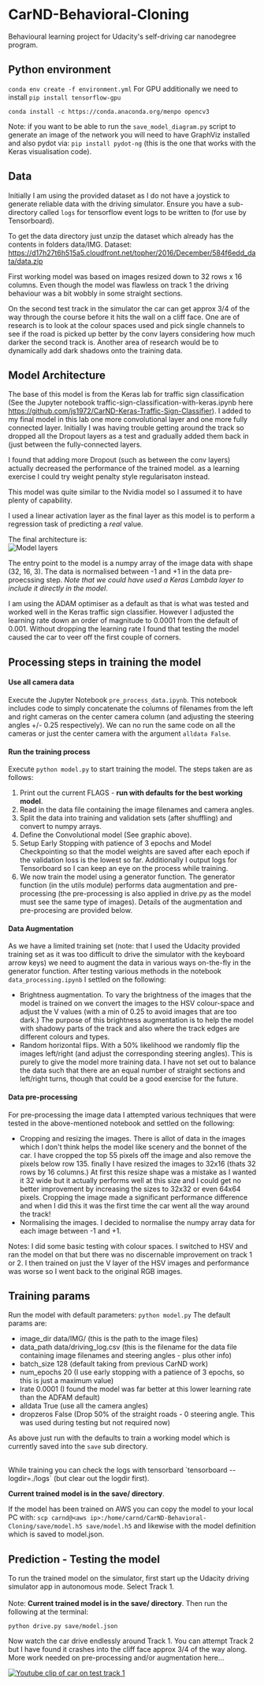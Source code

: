 # CarND-Behavioral-Cloning
Behavioural learning project for Udacity's self-driving car nanodegree program.

## Python environment
`conda env create -f environment.yml`
For GPU additionally we need to install `pip install tensorflow-gpu`

`conda install -c https://conda.anaconda.org/menpo opencv3`

Note: if you want to be able to run the `save_model_diagram.py` script to generate an image of the network you will need to have GraphViz installed and also pydot via: `pip install pydot-ng` (this is the one that works with the Keras visualisation code).

## Data
Initially I am using the provided dataset as I do not have a joystick to generate reliable data with the driving simulator.
Ensure you have a sub-directory called `logs` for tensorflow event logs to be written to (for use by Tensorboard).

To get the data directory just unzip the dataset which already has the contents in folders data/IMG.
Dataset: https://d17h27t6h515a5.cloudfront.net/topher/2016/December/584f6edd_data/data.zip

First working model was based on images resized down to 32 rows x 16 columns. Even though the model was flawless on track 1 the driving behaviour was a bit wobbly in some straight sections.

On the second test track in the simulator the car can get approx 3/4 of the way through the course before it hits the wall on a cliff face. One are of research is to look at the colour spaces used and pick single channels to see if the road is picked up better by the conv layers considering how much darker the second track is. Another area of research would be to dynamically add dark shadows onto the training data.


## Model Architecture
The base of this model is from the Keras lab for traffic sign classification (See the Jupyter notebook traffic-sign-classification-with-keras.ipynb here https://github.com/js1972/CarND-Keras-Traffic-Sign-Classifier). I added to my final model in this lab one more convolutional layer and one more fully connected layer. Initially I was having trouble getting around the track so dropped all the Dropout layers as a test and gradually added them back in (just between the fully-connected layers.

I found that adding more Dropout (such as between the conv layers) actually decreased the performance of the trained model. as a learning exercise I could try weight penalty style regularisaton instead.

This model was quite similar to the Nvidia model so I assumed it to have plenty of capability.

I used a linear activation layer as the final layer as this model is to perform a regression task of predicting a *real* value.

The final architecture is:<br>
![Model layers](model.png "Keras Model Architecture")

The entry point to the model is a numpy array of the image data with shape (32, 16, 3). The data is normalised between -1 and +1 in the data pre-proecssing step. *Note that we could have used a Keras Lambda layer to include it directly in the model*.

I am using the ADAM optimiser as a default as that is what was tested and worked well in the Keras traffic sign classifier. However I adjusted the learning rate down an order of magnitude to 0.0001 from the default of 0.001. Without dropping the learning rate I found that testing the model caused the car to veer off the first couple of corners.

## Processing steps in training the model
#### Use all camera data
Execute the Jupyter Notebook `pre_process_data.ipynb`. This notebook includes code to simply concatenate the columns of filenames from the left and right cameras on the center camera column (and adjusting the steering angles +/- 0.25 respectively).
We can no run the same code on all the cameras or just the center camera with the argument `alldata False`.

#### Run the training process
Execute `python model.py` to start training the model. The steps taken are as follows:

1. Print out the current FLAGS - **run with defaults for the best working model**.
2. Read in the data file containing the image filenames and camera angles.
3. Split the data into training and validation sets (after shuffling) and convert to numpy arrays.
4. Define the Convolutional model (See graphic above).
5. Setup Early Stopping with patience of 3 epochs and Model Checkpointing so that the model weights are saved after each epoch if the validation loss is the lowest so far. Additionally I output logs for Tensorboard so I can keep an eye on the process while training.
6. We now train the model using a generator function. The generator function (in the utils module) performs data augmentation and pre-processing (the pre-processing is also applied in drive.py as the model must see the same type of images). Details of the augmentation and pre-procesing are provided below.

#### Data Augmentation
As we have a limited training set (note: that I used the Udacity provided training set as it was too difficult to drive the simulator with the keyboard arrow keys) we need to augment the data in various ways on-the-fly in the generator function.
After testing various methods in the notebook `data_processing.ipynb` I settled on the following:
- Brightness augmentation. To vary the brightness of the images that the model is trained on we convert the images to the HSV colour-space and adjust the V values (with a min of 0.25 to avoid images that are too dark.) The purpose of this brightness augmentation is to help the model with shadowy parts of the track and also where the track edges are different colours and types.
- Random horizontal flips. With a 50% likelihood we randomly flip the images left/right (and adjust the corresponding steering angles). This is purely to give the model more training data. I have not set out to balance the data such that there are an equal number of straight sections and left/right turns, though that could be a good exercise for the future.

#### Data pre-processing
For pre-processing the image data I attempted various techniques that were tested in the above-mentioned notebook and settled on the following:
- Cropping and resizing the images. There is allot of data in the images which I don't think helps the model like scenery and the bonnet of the car. I have cropped the top 55 pixels off the image and also remove the pixels below row 135. finally I have resized the images to 32x16 (thats 32 rows by 16 columns.) At first this resize shape was a mistake as I wanted it 32 wide but it actually performs well at this size and I could get no better improvement by increasing the sizes to 32x32 or even 64x64 pixels. Cropping the image made a significant performance difference and when I did this it was the first time the car went all the way around the track!
- Normalising the images. I decided to normalise the numpy array data for each image between -1 and +1.

Notes: I did some basic testing with colour spaces. I switched to HSV and ran the model on that but there was no discernable improvement on track 1 or 2. I then trained on just the V layer of the HSV images and performance was worse so I went back to the original RGB images.

## Training params
Run the model with default parameters: `python model.py`
The default params are:
- image_dir data/IMG/ (this is the path to the image files)
- data_path data/driving_log.csv (this is the filename for the data file containing image filenames and steering angles - plus other info)
- batch_size 128 (default taking from previous CarND work)
- num_epochs 20 (I use early stopping with a patience of 3 epochs, so this is just a maximum value)
- lrate 0.0001 (I found the model was far better at this lower learning rate than the ADFAM default)
- alldata True (use all the camera angles)
- dropzeros False (Drop 50% of the straight roads - 0 steering angle. This was used during testing but not required now)

As above just run with the defaults to train a working model which is currently saved into the `save` sub directory.

<br>
While training you can check the logs with tensorbard `tensorboard --logdir=./logs` (but clear out the logdir first).

**Current trained model is in the save/ directory**.

If the model has been trained on AWS you can copy the model to your local PC with: `scp carnd@<aws ip>:/home/carnd/CarND-Behavioral-Cloning/save/model.h5 save/model.h5` and likewise with the model definition which is saved to model.json.

## Prediction - Testing the model
To run the trained model on the simulator, first start up the Udacity driving simulator app in autonomous mode. Select Track 1.<br><br>
Note: **Current trained model is in the save/ directory**.
Then run the following at the terminal:
```
python drive.py save/model.json
```
Now watch the car drive endlessly around Track 1.
You can attempt Track 2 but I have found it crashes into the cliff face approx 3/4 of the way along. More work needed on pre-processing and/or augmentation here...

[![Youtube clip of car on test track 1](http://img.youtube.com/vi/uI2e_8HvAp0/0.jpg)](http://www.youtube.com/watch?v=uI2e_8HvAp0 "Track 1")
